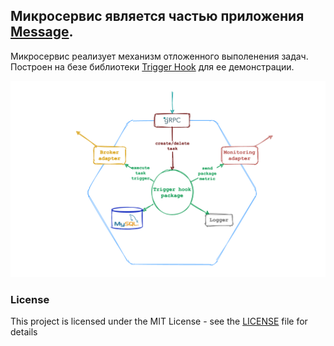 Микросервис является частью приложения [Message](https://github.com/pvelx/k8s-message-demo).
---
Микросервис реализует механизм отложенного выполенения задач. 
Построен на безе библиотеки [Trigger Hook](https://github.com/pvelx/triggerhook) для ее демонстрации.


![microservice scheme](./scheme.png)

### License

This project is licensed under the MIT License - see the [LICENSE](LICENSE) file for details